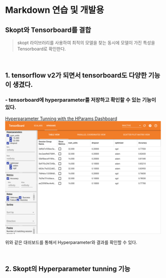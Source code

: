 # Markdown 연습 및 개발용
## Skopt와 Tensorboard를 결합
> skopt 라이브러리를 사용하여 최적의 모델을 찾는 동시에 모델이 가진 특성을 Tensorboard로 확인한다.

<br/>

## 1\. tensorflow v2가 되면서 tensorboard도 다양한 기능이 생겼다.
### - tensorboard에 hyperparameter를 저장하고 확인할 수 있는 기능이 있다.  
[Hyperparameter Tunning with the HParams Dashboard](https://www.tensorflow.org/tensorboard/hyperparameter_tuning_with_hparams)
[![HParms dashboard](.images/hparams_table.png)](https://www.tensorflow.org/tensorboard/hyperparameter_tuning_with_hparams)

위와 같은 대쉬보드를 통해서 Hyperparameter와 결과를 확인할 수 있다.

<br/>

## 2\. Skopt의 Hyperparameter tunning 기능

